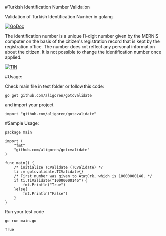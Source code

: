 #Turkish Identification Number Validation

Validation of Turkish Identification Number in golang

[![GoDoc](https://godoc.org/github.com/aligoren/gotcvalidate?status.svg)](https://godoc.org/github.com/aligoren/gotcvalidate)

The identification number is a unique 11-digit number given by the MERNIS computer on the basis of the citizen's registration record that is kept by the registration office. The number does not reflect any personal information about the citizen. It is not possible to change the identification number once applied.

[![TIN](http://www.nvi.gov.tr/Files/Images/EN/Sorgu_TC.jpg)](http://www.nvi.gov.tr/Files/Images/EN/Sorgu_TC.jpg)

#Usage:

Check main file in test folder or follow this code:

~~~~{.shell}
go get github.com/aligoren/gotcvalidate
~~~~

and import your project

~~~~{.go}
import "github.com/aligoren/gotcvalidate"
~~~~

#Sample Usage:

~~~~{.go}
package main

import (
    "fmt"
    "github.com/aligoren/gotcvalidate"
)

func main() {
    /* initialize TCValidate (TCValidate) */
    ti := gotcvalidate.TCValidate{}
    /* First number was given to Atatürk, which is 10000000146. */
    if ti.TiValidate("10000000146") {
        fmt.Println("True")
    }else{
        fmt.Println("False")
    }
}

~~~~

Run your test code

~~~~{.shell}
go run main.go

True
~~~~

